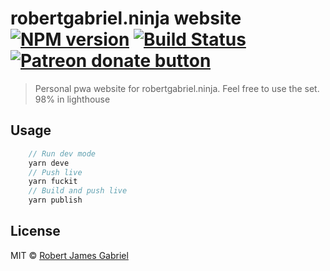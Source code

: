 # robertgabriel.ninja website [![NPM version][npm-image]][npm-url] [![Build Status][travis-image]][travis-url]  <span class="badge-patreon"><a href="https://www.patreon.com/robertjgabriel" title="Donate to this project using Patreon"><img src="https://img.shields.io/badge/patreon-donate-yellow.svg" alt="Patreon donate button" /></a></span>
> Personal pwa website for robertgabriel.ninja. Feel free to use the set. 98% in lighthouse


## Usage

```js
    // Run dev mode
    yarn deve
    // Push live
    yarn fuckit
    // Build and push live
    yarn publish
```

## License

MIT © [Robert James Gabriel](https://www.robertgabriel.ninja)


[npm-image]: https://badge.fury.io/js/github-issue-logger.svg
[npm-url]: https://npmjs.org/package/github-issue-logger
[travis-image]: https://travis-ci.org/RobertJGabriel/github-issue-logger.svg?branch=master
[travis-url]: https://www.travis-ci.com/RobertJGabriel/github-issue-logger
[daviddm-image]: https://david-dm.org/RobertJGabriel/github-issue-logger.svg?theme=shields.io
[daviddm-url]: https://david-dm.org/RobertJGabriel/github-issue-logger
[coveralls-image]: https://coveralls.io/repos/RobertJGabriel/github-issue-logger/badge.svg
[coveralls-url]: https://coveralls.io/r/RobertJGabriel/github-issue-logger
